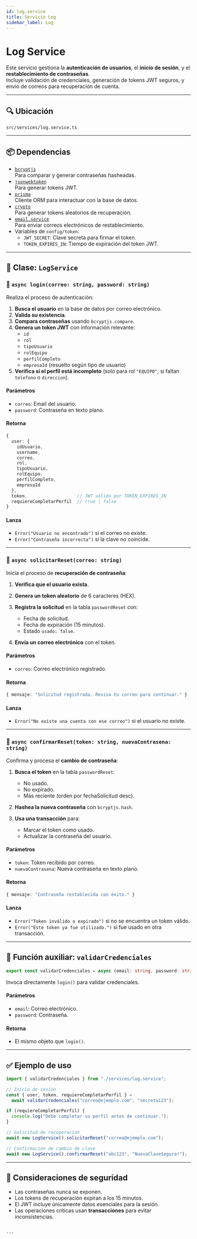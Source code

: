 ```yaml
---
id: log.service
title: Servicio Log
sidebar_label: Log 
---
```


# Log Service

Este servicio gestiona la **autenticación de usuarios**, el **inicio de sesión**, y el **restablecimiento de contraseñas**.  
Incluye validación de credenciales, generación de tokens JWT seguros, y envío de correos para recuperación de cuenta.

---

## 🔍 Ubicación

`src/services/log.service.ts`

---

## 📦 Dependencias

- [`bcryptjs`](https://www.npmjs.com/package/bcryptjs)  
  Para comparar y generar contraseñas hasheadas.
- [`jsonwebtoken`](https://www.npmjs.com/package/jsonwebtoken)  
  Para generar tokens JWT.
- [`prisma`](../utils/prismaClient)  
  Cliente ORM para interactuar con la base de datos.
- [`crypto`](https://nodejs.org/api/crypto.html)  
  Para generar tokens aleatorios de recuperación.
- [`email.service`](./email.service.md)  
  Para enviar correos electrónicos de restablecimiento.
- Variables de `config/token`:
  - `JWT_SECRET`: Clave secreta para firmar el token.
  - `TOKEN_EXPIRES_IN`: Tiempo de expiración del token JWT.

---

## 🧩 Clase: `LogService`

### 🔐 `async login(correo: string, password: string)`

Realiza el proceso de autenticación:

1. **Busca el usuario** en la base de datos por correo electrónico.
2. **Valida su existencia**.
3. **Compara contraseñas** usando `bcryptjs.compare`.
4. **Genera un token JWT** con información relevante:
   - `id`
   - `rol`
   - `tipoUsuario`
   - `rolEquipo`
   - `perfilCompleto`
   - `empresaId` (resuelto según tipo de usuario)
5. **Verifica si el perfil está incompleto** (solo para rol `"EQUIPO"`, si faltan `telefono` o `direccion`).

#### Parámetros
- `correo`: Email del usuario.
- `password`: Contraseña en texto plano.

#### Retorna
```ts
{
  user: {
    idUsuario,
    username,
    correo,
    rol,
    tipoUsuario,
    rolEquipo,
    perfilCompleto,
    empresaId
  },
  token,                   // JWT válido por TOKEN_EXPIRES_IN
  requiereCompletarPerfil  // true | false
}
````

#### Lanza

* `Error("Usuario no encontrado")` si el correo no existe.
* `Error("Contraseña incorrecta")` si la clave no coincide.

---

### 📩 `async solicitarReset(correo: string)`

Inicia el proceso de **recuperación de contraseña**:

1. **Verifica que el usuario exista**.
2. **Genera un token aleatorio** de 6 caracteres (HEX).
3. **Registra la solicitud** en la tabla `passwordReset` con:

   * Fecha de solicitud.
   * Fecha de expiración (15 minutos).
   * Estado `usado: false`.
4. **Envía un correo electrónico** con el token.

#### Parámetros

* `correo`: Correo electrónico registrado.

#### Retorna

```ts
{ mensaje: "Solicitud registrada. Revisa tu correo para continuar." }
```

#### Lanza

* `Error("No existe una cuenta con ese correo")` si el usuario no existe.

---

### 🔄 `async confirmarReset(token: string, nuevaContrasena: string)`

Confirma y procesa el **cambio de contraseña**:

1. **Busca el token** en la tabla `passwordReset`:

   * No usado.
   * No expirado.
   * Más reciente (orden por fechaSolicitud desc).
2. **Hashea la nueva contraseña** con `bcryptjs.hash`.
3. **Usa una transacción** para:

   * Marcar el token como usado.
   * Actualizar la contraseña del usuario.

#### Parámetros

* `token`: Token recibido por correo.
* `nuevaContrasena`: Nueva contraseña en texto plano.

#### Retorna

```ts
{ mensaje: "Contraseña restablecida con éxito." }
```

#### Lanza

* `Error("Token inválido o expirado")` si no se encuentra un token válido.
* `Error("Este token ya fue utilizado.")` si fue usado en otra transacción.

---

## 🧪 Función auxiliar: `validarCredenciales`

```ts
export const validarCredenciales = async (email: string, password: string)
```

Invoca directamente `login()` para validar credenciales.

#### Parámetros

* `email`: Correo electrónico.
* `password`: Contraseña.

#### Retorna

* El mismo objeto que `login()`.

---

## ✅ Ejemplo de uso

```ts
import { validarCredenciales } from "./services/log.service";

// Inicio de sesión
const { user, token, requiereCompletarPerfil } =
  await validarCredenciales("correo@ejemplo.com", "secreta123");

if (requiereCompletarPerfil) {
  console.log("Debe completar su perfil antes de continuar.");
}

// Solicitud de recuperación
await new LogService().solicitarReset("correo@ejemplo.com");

// Confirmación de cambio de clave
await new LogService().confirmarReset("abc123", "NuevaClaveSegura!");
```

---

## 🔐 Consideraciones de seguridad

* Las contraseñas nunca se exponen.
* Los tokens de recuperación expiran a los 15 minutos.
* El JWT incluye únicamente datos esenciales para la sesión.
* Las operaciones críticas usan **transacciones** para evitar inconsistencias.

```

---
